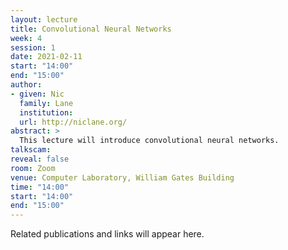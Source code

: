 ```yaml
---
layout: lecture
title: Convolutional Neural Networks
week: 4
session: 1
date: 2021-02-11
start: "14:00"
end: "15:00"
author:
- given: Nic
  family: Lane
  institution: 
  url: http://niclane.org/
abstract: >
  This lecture will introduce convolutional neural networks. 
talkscam:
reveal: false
room: Zoom
venue: Computer Laboratory, William Gates Building
time: "14:00"
start: "14:00"
end: "15:00"
---
```


Related publications and links will appear here.
